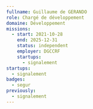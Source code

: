 ```yaml
---
fullname: Guillaume de GERANDO
role: Chargé de développement
domaine: Développement
missions:
  - start: 2021-10-28
    end: 2025-12-31
    status: independent
    employer: DGCCRF
    startups:
      - signalement
startups:
  - signalement
badges:
  - segur
previously:
  - signalement
---
```

